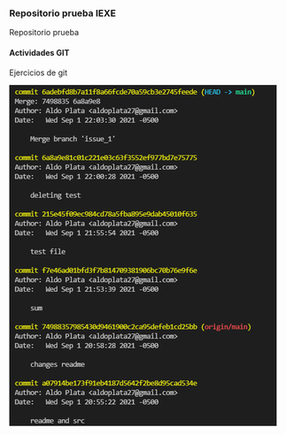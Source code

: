  ### Repositorio prueba IEXE 

Repositorio prueba 

#### Actividades GIT 

Ejercicios de git 

![](./img/7.png)